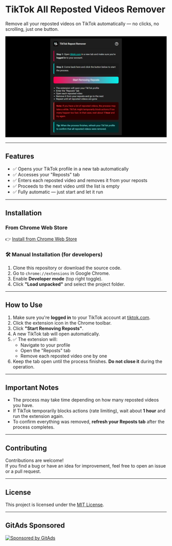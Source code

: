 # TikTok All Reposted Videos Remover

Remove all your reposted videos on TikTok automatically — no clicks, no scrolling, just one button.

![Screenshot](demo.png)

---

## Features

- ✅ Opens your TikTok profile in a new tab automatically  
- ✅ Accesses your "Reposts" tab  
- ✅ Enters each reposted video and removes it from your reposts  
- ✅ Proceeds to the next video until the list is empty  
- ✅ Fully automatic — just start and let it run

---

## Installation

### From Chrome Web Store

👉 [Install from Chrome Web Store](https://chromewebstore.google.com/detail/tiktok-all-reposted-video/amgpfdpibiacligkkkbeonfhmonkgjhg)

### 🛠️ Manual Installation (for developers)

1. Clone this repository or download the source code.
2. Go to `chrome://extensions` in Google Chrome.
3. Enable **Developer mode** (top right toggle).
4. Click **"Load unpacked"** and select the project folder.

---

## How to Use

1. Make sure you're **logged in** to your TikTok account at [tiktok.com](https://tiktok.com).
2. Click the extension icon in the Chrome toolbar.
3. Click **"Start Removing Reposts"**.
4. A new TikTok tab will open automatically.
5. ✅ The extension will:
   - Navigate to your profile
   - Open the "Reposts" tab
   - Remove each reposted video one by one
6. Keep the tab open until the process finishes. **Do not close it** during the operation.

---

## Important Notes

- The process may take time depending on how many reposted videos you have.
- If TikTok temporarily blocks actions (rate limiting), wait about **1 hour** and run the extension again.
- To confirm everything was removed, **refresh your Reposts tab** after the process completes.

---

## Contributing

Contributions are welcome!  
If you find a bug or have an idea for improvement, feel free to open an issue or a pull request.

---

## License

This project is licensed under the [MIT License](https://opensource.org/license/mit/).

---

## GitAds Sponsored
[![Sponsored by GitAds](https://gitads.dev/v1/ad-serve?source=gabireze/tiktok-all-reposted-videos-remover@github)](https://gitads.dev/v1/ad-track?source=gabireze/tiktok-all-reposted-videos-remover@github)

<!-- GitAds-Verify: 2U3RGGXDR7ECMBBHCE2Q94MLN5LUAPN6 -->
